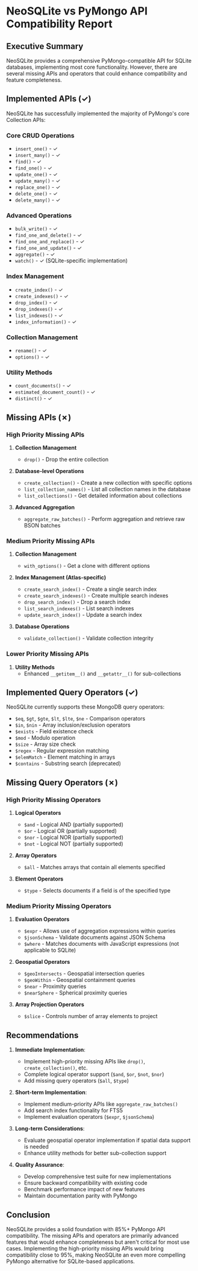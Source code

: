 # NeoSQLite vs PyMongo API Compatibility Report

## Executive Summary

NeoSQLite provides a comprehensive PyMongo-compatible API for SQLite databases, implementing most core functionality. However, there are several missing APIs and operators that could enhance compatibility and feature completeness.

## Implemented APIs (✓)

NeoSQLite has successfully implemented the majority of PyMongo's core Collection APIs:

### Core CRUD Operations
- `insert_one()` - ✓
- `insert_many()` - ✓
- `find()` - ✓
- `find_one()` - ✓
- `update_one()` - ✓
- `update_many()` - ✓
- `replace_one()` - ✓
- `delete_one()` - ✓
- `delete_many()` - ✓

### Advanced Operations
- `bulk_write()` - ✓
- `find_one_and_delete()` - ✓
- `find_one_and_replace()` - ✓
- `find_one_and_update()` - ✓
- `aggregate()` - ✓
- `watch()` - ✓ (SQLite-specific implementation)

### Index Management
- `create_index()` - ✓
- `create_indexes()` - ✓
- `drop_index()` - ✓
- `drop_indexes()` - ✓
- `list_indexes()` - ✓
- `index_information()` - ✓

### Collection Management
- `rename()` - ✓
- `options()` - ✓

### Utility Methods
- `count_documents()` - ✓
- `estimated_document_count()` - ✓
- `distinct()` - ✓

## Missing APIs (✗)

### High Priority Missing APIs

1. **Collection Management**
   - `drop()` - Drop the entire collection

2. **Database-level Operations**
   - `create_collection()` - Create a new collection with specific options
   - `list_collection_names()` - List all collection names in the database
   - `list_collections()` - Get detailed information about collections

3. **Advanced Aggregation**
   - `aggregate_raw_batches()` - Perform aggregation and retrieve raw BSON batches

### Medium Priority Missing APIs

1. **Collection Management**
   - `with_options()` - Get a clone with different options

2. **Index Management (Atlas-specific)**
   - `create_search_index()` - Create a single search index
   - `create_search_indexes()` - Create multiple search indexes
   - `drop_search_index()` - Drop a search index
   - `list_search_indexes()` - List search indexes
   - `update_search_index()` - Update a search index

3. **Database Operations**
   - `validate_collection()` - Validate collection integrity

### Lower Priority Missing APIs

1. **Utility Methods**
   - Enhanced `__getitem__()` and `__getattr__()` for sub-collections

## Implemented Query Operators (✓)

NeoSQLite currently supports these MongoDB query operators:

- `$eq`, `$gt`, `$gte`, `$lt`, `$lte`, `$ne` - Comparison operators
- `$in`, `$nin` - Array inclusion/exclusion operators
- `$exists` - Field existence check
- `$mod` - Modulo operation
- `$size` - Array size check
- `$regex` - Regular expression matching
- `$elemMatch` - Element matching in arrays
- `$contains` - Substring search (deprecated)

## Missing Query Operators (✗)

### High Priority Missing Operators

1. **Logical Operators**
   - `$and` - Logical AND (partially supported)
   - `$or` - Logical OR (partially supported)
   - `$nor` - Logical NOR (partially supported)
   - `$not` - Logical NOT (partially supported)

2. **Array Operators**
   - `$all` - Matches arrays that contain all elements specified

3. **Element Operators**
   - `$type` - Selects documents if a field is of the specified type

### Medium Priority Missing Operators

1. **Evaluation Operators**
   - `$expr` - Allows use of aggregation expressions within queries
   - `$jsonSchema` - Validate documents against JSON Schema
   - `$where` - Matches documents with JavaScript expressions (not applicable to SQLite)

2. **Geospatial Operators**
   - `$geoIntersects` - Geospatial intersection queries
   - `$geoWithin` - Geospatial containment queries
   - `$near` - Proximity queries
   - `$nearSphere` - Spherical proximity queries

3. **Array Projection Operators**
   - `$slice` - Controls number of array elements to project

## Recommendations

1. **Immediate Implementation**:
   - Implement high-priority missing APIs like `drop()`, `create_collection()`, etc.
   - Complete logical operator support (`$and`, `$or`, `$not`, `$nor`)
   - Add missing query operators (`$all`, `$type`)

2. **Short-term Implementation**:
   - Implement medium-priority APIs like `aggregate_raw_batches()`
   - Add search index functionality for FTS5
   - Implement evaluation operators (`$expr`, `$jsonSchema`)

3. **Long-term Considerations**:
   - Evaluate geospatial operator implementation if spatial data support is needed
   - Enhance utility methods for better sub-collection support

4. **Quality Assurance**:
   - Develop comprehensive test suite for new implementations
   - Ensure backward compatibility with existing code
   - Benchmark performance impact of new features
   - Maintain documentation parity with PyMongo

## Conclusion

NeoSQLite provides a solid foundation with 85%+ PyMongo API compatibility. The missing APIs and operators are primarily advanced features that would enhance completeness but aren't critical for most use cases. Implementing the high-priority missing APIs would bring compatibility close to 95%, making NeoSQLite an even more compelling PyMongo alternative for SQLite-based applications.